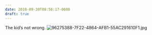 ```yaml
---
date: 2018-09-30T08:58:17-0600
draft: true
---
```




The kid’s not wrong. ![96275388-7F22-4864-AFB1-55AC291610F1.jpg](http://ianwhitney.micro.blog/uploads/2018/d740ab1d7d.jpg)



